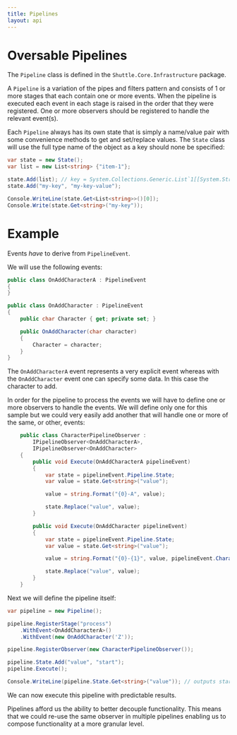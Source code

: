 ```yaml
---
title: Pipelines
layout: api 
---
```

# Oversable Pipelines

The `Pipeline` class is defined in the `Shuttle.Core.Infrastructure` package.

A `Pipeline` is a variation of the pipes and filters pattern and consists of 1 or more stages that each contain one or more events.  When the pipeline is executed each event in each stage is raised in the order that they were registered.  One or more observers should be registered to handle the relevant event(s).

Each `Pipeline` always has its own state that is simply a name/value pair with some convenience methods to get and set/replace values.  The `State` class will use the full type name of the object as a key should none be specified:

``` c#
var state = new State();
var list = new List<string> {"item-1"};

state.Add(list); // key = System.Collections.Generic.List`1[[System.String...]]
state.Add("my-key", "my-key-value");

Console.WriteLine(state.Get<List<string>>()[0]);
Console.Write(state.Get<string>("my-key"));
```

# Example

Events *have* to derive from `PipelineEvent`.

We will use the following events:

``` c#
public class OnAddCharacterA : PipelineEvent
{
}

public class OnAddCharacter : PipelineEvent
{
	public char Character { get; private set; }

	public OnAddCharacter(char character)
	{
		Character = character;
	}
}
```

The `OnAddCharacterA` event represents a very explicit event whereas with the `OnAddCharacter` event one can specify some data.  In this case the character to add.

In order for the pipeline to process the events we will have to define one or more observers to handle the events.  We will define only one for this sample but we could very easily add another that will handle one or more of the same, or other, events:

``` c#
    public class CharacterPipelineObserver : 
        IPipelineObserver<OnAddCharacterA>,
        IPipelineObserver<OnAddCharacter>
    {
        public void Execute(OnAddCharacterA pipelineEvent)
        {
            var state = pipelineEvent.Pipeline.State;
            var value = state.Get<string>("value");

            value = string.Format("{0}-A", value);

            state.Replace("value", value);
        }

        public void Execute(OnAddCharacter pipelineEvent)
        {
            var state = pipelineEvent.Pipeline.State;
            var value = state.Get<string>("value");

            value = string.Format("{0}-{1}", value, pipelineEvent.Character);

            state.Replace("value", value);
        }
    }
```

Next we will define the pipeline itself:

``` c#
var pipeline = new Pipeline();

pipeline.RegisterStage("process")
	.WithEvent<OnAddCharacterA>()
	.WithEvent(new OnAddCharacter('Z'));

pipeline.RegisterObserver(new CharacterPipelineObserver());

pipeline.State.Add("value", "start");
pipeline.Execute();

Console.WriteLine(pipeline.State.Get<string>("value")); // outputs start-A-Z
```

We can now execute this pipeline with predictable results.

Pipelines afford us the ability to better decouple functionality.  This means that we could re-use the same observer in multiple pipelines enabling us to compose functionality at a more granular level.
